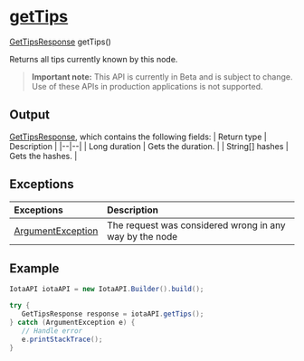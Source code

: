 
# [getTips](https://github.com/iotaledger/iota-java/blob/master/jota/src/main/java/org/iota/jota/IotaAPICore.java#L224)
 [GetTipsResponse](https://github.com/iotaledger/iota-java/blob/master/jota/src/main/java/org/iota/jota/dto/response/GetTipsResponse.java) getTips()

Returns all tips currently known by this node.
> **Important note:** This API is currently in Beta and is subject to change. Use of these APIs in production applications is not supported.

    
## Output
[GetTipsResponse](https://github.com/iotaledger/iota-java/blob/master/jota/src/main/java/org/iota/jota/dto/response/GetTipsResponse.java), which contains the following fields:
| Return type | Description |
|--|--|
| Long duration | Gets the duration. |
| String[] hashes | Gets the hashes. |

## Exceptions
| Exceptions     | Description |
|:---------------|:--------|
| [ArgumentException](https://github.com/iotaledger/iota-java/blob/master/jota/src/main/java/org/iota/jota/error/ArgumentException.java) | The request was considered wrong in any way by the node |


 ## Example
 
 ```Java
 IotaAPI iotaAPI = new IotaAPI.Builder().build();

try { 
    GetTipsResponse response = iotaAPI.getTips();
} catch (ArgumentException e) { 
    // Handle error
    e.printStackTrace(); 
}
 ```
